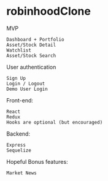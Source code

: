 # robinhoodClone

MVP

    Dashboard + Portfolio
    Asset/Stock Detail
    Watchlist
    Asset/Stock Search

User authentication

    Sign Up
    Login / Logout
    Demo User Login

Front-end:

    React
    Redux
    Hooks are optional (but encouraged)

Backend:

    Express
    Sequelize
    
Hopeful Bonus features:

    Market News
    
